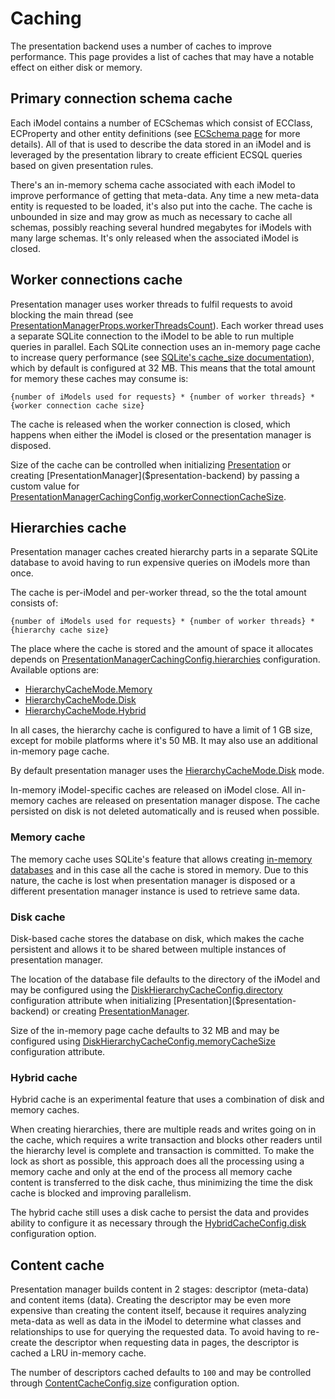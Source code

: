 # Caching

The presentation backend uses a number of caches to improve performance. This page provides a list of caches that may have a notable effect on either disk or memory.

## Primary connection schema cache

Each iModel contains a number of ECSchemas which consist of ECClass, ECProperty and other entity definitions (see [ECSchema page](../../bis/ec/ec-schema.md) for more details). All of that is used to describe the data stored in an iModel and is leveraged by the presentation library to create efficient ECSQL queries based on given presentation rules.

There's an in-memory schema cache associated with each iModel to improve performance of getting that meta-data. Any time a new meta-data entity is requested to be loaded, it's also put into the cache. The cache is unbounded in size and may grow as much as necessary to cache all schemas, possibly reaching several hundred megabytes for iModels with many large schemas. It's only released when the associated iModel is closed.

## Worker connections cache

Presentation manager uses worker threads to fulfil requests to avoid blocking the main thread (see [PresentationManagerProps.workerThreadsCount]($presentation-backend)). Each worker thread uses a separate SQLite connection to the iModel to be able to run multiple queries in parallel. Each SQLite connection uses an in-memory page cache to increase query performance (see [SQLite's cache_size documentation](https://www.sqlite.org/pragma.html#pragma_cache_size)), which by default is configured at 32 MB. This means that the total amount for memory these caches may consume is:

`{number of iModels used for requests} * {number of worker threads} * {worker connection cache size}`

The cache is released when the worker connection is closed, which happens when either the iModel is closed or the presentation manager is disposed.

Size of the cache can be controlled when initializing [Presentation]($presentation-backend) or creating [PresentationManager]($presentation-backend) by passing a custom value for [PresentationManagerCachingConfig.workerConnectionCacheSize]($presentation-backend).

## Hierarchies cache

Presentation manager caches created hierarchy parts in a separate SQLite database to avoid having to run expensive queries on iModels more than once.

The cache is per-iModel and per-worker thread, so the the total amount consists of:

`{number of iModels used for requests} * {number of worker threads} * {hierarchy cache size}`

The place where the cache is stored and the amount of space it allocates depends on [PresentationManagerCachingConfig.hierarchies]($presentation-backend) configuration. Available options are:

- [HierarchyCacheMode.Memory]($presentation-backend)
- [HierarchyCacheMode.Disk]($presentation-backend)
- [HierarchyCacheMode.Hybrid]($presentation-backend)

In all cases, the hierarchy cache is configured to have a limit of 1 GB size, except for mobile platforms where it's 50 MB. It may also use an additional in-memory page cache.

By default presentation manager uses the [HierarchyCacheMode.Disk]($presentation-backend) mode.

In-memory iModel-specific caches are released on iModel close. All in-memory caches are released on presentation manager dispose. The cache persisted on disk is not deleted automatically and is reused when possible.

### Memory cache

The memory cache uses SQLite's feature that allows creating [in-memory databases](https://www.sqlite.org/inmemorydb.html) and in this case all the cache is stored in memory. Due to this nature, the cache is lost when presentation manager is disposed or a different presentation manager instance is used to retrieve same data.

### Disk cache

Disk-based cache stores the database on disk, which makes the cache persistent and allows it to be shared between multiple instances of presentation manager.

The location of the database file defaults to the directory of the iModel and may be configured using the [DiskHierarchyCacheConfig.directory]($presentation-backend) configuration attribute when initializing [Presentation]($presentation-backend) or creating [PresentationManager]($presentation-backend).

Size of the in-memory page cache defaults to 32 MB and may be configured using [DiskHierarchyCacheConfig.memoryCacheSize]($presentation-backend) configuration attribute.

### Hybrid cache

Hybrid cache is an experimental feature that uses a combination of disk and memory caches.

When creating hierarchies, there are multiple reads and writes going on in the cache, which requires a write transaction and blocks other readers until the hierarchy level is complete and transaction is committed. To make the lock as short as possible, this approach does all the processing using a memory cache and only at the end of the process all memory cache content is transferred to the disk cache, thus minimizing the time the disk cache is blocked and improving parallelism.

The hybrid cache still uses a disk cache to persist the data and provides ability to configure it as necessary through the [HybridCacheConfig.disk]($presentation-backend) configuration option.

## Content cache

Presentation manager builds content in 2 stages: descriptor (meta-data) and content items (data). Creating the descriptor may be even more expensive than creating the content itself, because it requires analyzing meta-data as well as data in the iModel to determine what classes and relationships to use for querying the requested data. To avoid having to re-create the descriptor when requesting data in pages, the descriptor is cached a LRU in-memory cache.

The number of descriptors cached defaults to `100` and may be controlled through [ContentCacheConfig.size]($presentation-backend) configuration option.
